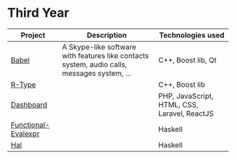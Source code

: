 # Third Year

| Project | Description | Technologies used |
|---------|-------------|-------------------|
| [Babel] | A Skype-like software with features like contacts system, audio calls, messages system, ... | C++, Boost lib, Qt |
| [R-Type] | | C++, Boost lib |
| [Dashboard] |  | PHP, JavaScript, HTML, CSS, Laravel, ReactJS |
| [Functional-Evalexpr] |  | Haskell |
| [Hal] |  | Haskell |

[Babel]: https://github.com/kevinpruvost/kevinpruvost_epitech/tree/master/ThirdYear/Babel
[R-Type]: https://github.com/kevinpruvost/kevinpruvost_epitech/tree/master/ThirdYear/R-type
[Dashboard]: https://github.com/kevinpruvost/kevinpruvost_epitech/tree/master/ThirdYear/Dashboard
[Functional-Evalexpr]: https://github.com/kevinpruvost/kevinpruvost_epitech/tree/master/ThirdYear/Functional-Evalexpr
[Hal]: https://github.com/kevinpruvost/kevinpruvost_epitech/tree/master/ThirdYear/Hal
